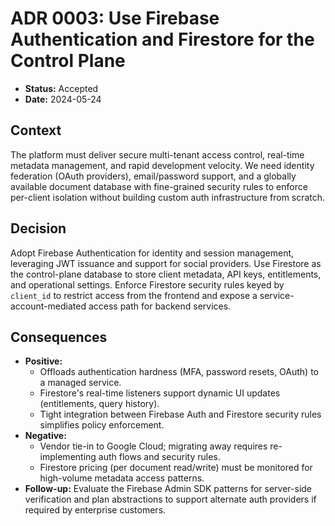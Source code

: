 # ADR 0003: Use Firebase Authentication and Firestore for the Control Plane

- **Status:** Accepted
- **Date:** 2024-05-24

## Context
The platform must deliver secure multi-tenant access control, real-time metadata management, and rapid development velocity. We need identity federation (OAuth providers), email/password support, and a globally available document database with fine-grained security rules to enforce per-client isolation without building custom auth infrastructure from scratch.

## Decision
Adopt Firebase Authentication for identity and session management, leveraging JWT issuance and support for social providers. Use Firestore as the control-plane database to store client metadata, API keys, entitlements, and operational settings. Enforce Firestore security rules keyed by `client_id` to restrict access from the frontend and expose a service-account-mediated access path for backend services.

## Consequences
- **Positive:**
  - Offloads authentication hardness (MFA, password resets, OAuth) to a managed service.
  - Firestore's real-time listeners support dynamic UI updates (entitlements, query history).
  - Tight integration between Firebase Auth and Firestore security rules simplifies policy enforcement.
- **Negative:**
  - Vendor tie-in to Google Cloud; migrating away requires re-implementing auth flows and security rules.
  - Firestore pricing (per document read/write) must be monitored for high-volume metadata access patterns.
- **Follow-up:** Evaluate the Firebase Admin SDK patterns for server-side verification and plan abstractions to support alternate auth providers if required by enterprise customers.
